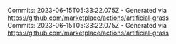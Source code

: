 Commits: 2023-06-15T05:33:22.075Z - Generated via https://github.com/marketplace/actions/artificial-grass
<br>
Commits: 2023-06-15T05:33:22.075Z - Generated via https://github.com/marketplace/actions/artificial-grass
<br>
